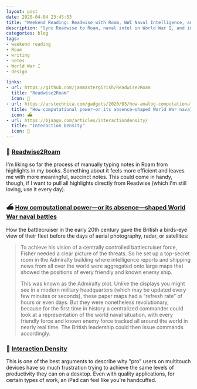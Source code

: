 ```yaml
---
layout: post
date: 2020-04-04 23:45:53
title: "Weekend Reading: Readwise with Roam, WWI Naval Intelligence, and Interaction Density"
description: "Sync Readwise to Roam, naval intel in World War I, and interaction density between desktop and mobile."
categories: blog
tags:
- weekend reading
- Roam
- writing
- notes
- World War I
- design

links:
- url: https://github.com/jammastergirish/Readwise2Roam
  title: "Readwise2Roam"
  icon: 📖
- url: https://arstechnica.com/gadgets/2020/03/how-analog-computational-power-shaped-naval-battles-in-both-world-wars/
  title: "How computational power—or its absence—shaped World War naval battles"
  icon: ⛴
- url: https://bjango.com/articles/interactiondensity/
  title: "Interaction Density"
  icon: 📲
---
```


### 📖 [Readwise2Roam](https://github.com/jammastergirish/Readwise2Roam "Readwise2Roam")

I'm liking so far the process of manually typing notes in Roam from highlights in my books. Something about it feels more efficient and leaves me with more meaningful, succinct notes. This could come in handy, though, if I want to pull all highlights directly from Readwise (which I'm still loving, use it every day).

### ⛴ [How computational power—or its absence—shaped World War naval battles](https://arstechnica.com/gadgets/2020/03/how-analog-computational-power-shaped-naval-battles-in-both-world-wars/ "How computational power—or its absence—shaped World War naval battles")

How the battlecruiser in the early 20th century gave the British a birds-eye view of their fleet before the days of aerial photography, radar, or satellites:

> To achieve his vision of a centrally controlled battlecruiser force, Fisher needed a clear picture of the threats. So he set up a top-secret room in the Admiralty building where intelligence reports and shipping news from all over the world were aggregated onto large maps that showed the positions of every friendly and known enemy ship.
>
> This was known as the Admiralty plot. Unlike the displays you might see in a modern military headquarters (which may be updated every few minutes or seconds), these paper maps had a “refresh rate” of hours or even days. But they were nonetheless revolutionary, because for the first time in history a centralized commander could look at a representation of the world naval situation, with every friendly force and known enemy force tracked all around the world in nearly real time. The British leadership could then issue commands accordingly.

### 📲 [Interaction Density](https://bjango.com/articles/interactiondensity/ "Interaction Density")

This is one of the best arguments to describe why "pro" users on multitouch devices have so much frustration trying to achieve the same levels of productivity they can on a desktop. Even with quality applications, for certain types of work, an iPad can feel like you're handcuffed.
